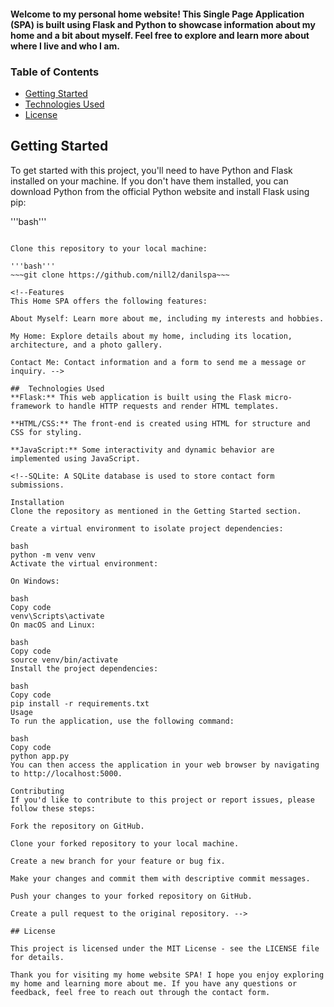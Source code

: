 #### Welcome to my personal home website! This Single Page Application (SPA) is built using Flask and Python to showcase information about my home and a bit about myself. Feel free to explore and learn more about where I live and who I am.

### Table of Contents 
- [Getting Started](#getting-started)
- [Technologies Used](#technologies-used)
- [License](#license)

## Getting Started

To get started with this project, you'll need to have Python and Flask installed on your machine. If you don't have them installed, you can download Python from the official Python website and install Flask using pip:

'''bash'''
~~~pip install Flask~~~

Clone this repository to your local machine:

'''bash'''
~~~git clone https://github.com/nill2/danilspa~~~

<!--Features
This Home SPA offers the following features:

About Myself: Learn more about me, including my interests and hobbies.

My Home: Explore details about my home, including its location, architecture, and a photo gallery.

Contact Me: Contact information and a form to send me a message or inquiry. -->

##  Technologies Used
**Flask:** This web application is built using the Flask micro-framework to handle HTTP requests and render HTML templates.

**HTML/CSS:** The front-end is created using HTML for structure and CSS for styling.

**JavaScript:** Some interactivity and dynamic behavior are implemented using JavaScript.

<!--SQLite: A SQLite database is used to store contact form submissions.

Installation
Clone the repository as mentioned in the Getting Started section.

Create a virtual environment to isolate project dependencies:

bash
python -m venv venv
Activate the virtual environment:

On Windows:

bash
Copy code
venv\Scripts\activate
On macOS and Linux:

bash
Copy code
source venv/bin/activate
Install the project dependencies:

bash
Copy code
pip install -r requirements.txt
Usage
To run the application, use the following command:

bash
Copy code
python app.py
You can then access the application in your web browser by navigating to http://localhost:5000.

Contributing
If you'd like to contribute to this project or report issues, please follow these steps:

Fork the repository on GitHub.

Clone your forked repository to your local machine.

Create a new branch for your feature or bug fix.

Make your changes and commit them with descriptive commit messages.

Push your changes to your forked repository on GitHub.

Create a pull request to the original repository. -->

## License

This project is licensed under the MIT License - see the LICENSE file for details.

Thank you for visiting my home website SPA! I hope you enjoy exploring my home and learning more about me. If you have any questions or feedback, feel free to reach out through the contact form.
